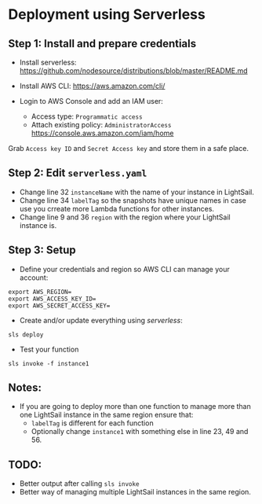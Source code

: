 # Deployment using Serverless

## Step 1: Install and prepare credentials

- Install serverless:
https://github.com/nodesource/distributions/blob/master/README.md

- Install AWS CLI:
https://aws.amazon.com/cli/

- Login to AWS Console and add an IAM user:
  - Access type: `Programmatic access`
  - Attach existing policy: `AdministratorAccess` 
https://console.aws.amazon.com/iam/home

Grab `Access key ID` and `Secret Access key` and store them in a safe place. 

## Step 2: Edit `serverless.yaml` 

- Change line 32 `instanceName` with the name of your instance in LightSail.
- Change line 34 `labelTag` so the snapshots have unique names in case use you crreate more Lambda functions for other instances.
- Change line 9 and 36 `region` with the region where your LightSail instance is.

## Step 3: Setup

- Define your credentials and region so AWS CLI can manage your account:
```
export AWS_REGION=
export AWS_ACCESS_KEY_ID=
export AWS_SECRET_ACCESS_KEY=
```

- Create and/or update everything using *serverless*:
```
sls deploy
```

- Test your function

```
sls invoke -f instance1
```

## Notes:

- If you are going to deploy more than one function to manage more than one LightSail instance in the same region ensure that:
  - `labelTag` is different for each function
  - Optionally change `instance1` with something else in line 23, 49 and 56.

## TODO:

- Better output after calling `sls invoke`
- Better way of managing multiple LightSail instances in the same region.
